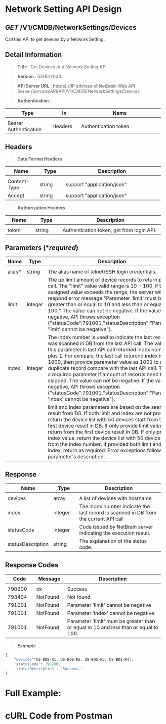 
# Network Setting API Design

## ***GET*** /V1/CMDB/NetworkSettings/Devices
Call this API to get devices by a Network Setting. 

## Detail Information

> **Title** : Get Devices of a Network Setting API<br>

> **Version** : 03/16/2023.

> **API Server URL** : http(s)://IP address of NetBrain Web API Server/ServicesAPI/API/V1/CMDB/NetworkSettings/Devices

> **Authentication** : 

|**Type**|**In**|**Name**|
|------|------|------|
|<img width=100/>|<img width=100/>|<img width=500/>|
|Bearer Authentication| Headers | Authentication token | 

## Headers

> **Data Format Headers**

|**Name**|**Type**|**Description**|
|------|------|------|
|<img width=100/>|<img width=100/>|<img width=500/>|
| Content-Type | string  | support "application/json" |
| Accept | string  | support "application/json" |

> **Authorization Headers**

|**Name**|**Type**|**Description**|
|------|------|------|
|<img width=100/>|<img width=100/>|<img width=500/>|
| token | string  | Authentication token, get from login API. |


## Parameters (****required***)
|**Name**|**Type**|**Description**|
|------|------|------|
|<img width=100/>|<img width=100/>|<img width=500/>|
|alias*|string|The alias name of telnet/SSH login credentials. |
|limit|integer|The up limit amount of device records to return per API call. The "limit" value valid range is 10 - 100, if the assigned value exceeds the range, the server will respond error message "Parameter 'limit' must be greater than or equal to 10 and less than or equal to 100." The value can not be negative. If the value is negative, API throws exception {"statusCode":791001,"statusDescription":"Parameter 'limit' cannot be negative"}.|
|index|integer|The index number is used to indicate the last record was scanned in DB from the last API call. The value of this parameter is last API call returned index number plus 1. For exmpale, the last call returend index is 1000, then provide parameter value as 1001 to avoid duplicate record compare with the last API call. This is a required parameter if amount of records need to be skipped. The value can not be negative. If the value is negative, API throws exception {"statusCode":791001,"statusDescription":"Parameter 'index' cannot be negative"}.|
|||limit and index parameters are based on the search result from DB. If both limit and index are not provided, return the device list with 50 devices start from the first device result in DB. If only provide limit value, return from the first device result in DB. If only provide index value, return the device list with 50 devices start from the index number.  If provided both limit and index, return as required. Error exceptions follow each parameter's description.|

## Response

|**Name**|**Type**|**Description**|
|------|------|------|
|<img width=100/>|<img width=100/>|<img width=500/>|
|devices | array  | A list of devices with hostname |
|index | integer  | The index number indicate the last record is scanned in DB from the current API call |
|statusCode| integer | Code issued by NetBrain server indicating the execution result.  |
|statusDescription| string | The explanation of the status code. |

## Response Codes 
|**Code**|**Message**|**Description**|
|------|------|------|
|<img width=100/>|<img width=100/>|<img width=500/>|
|790200|ok| Success |
|793404|NotFound|Not found |
|791001|NotFound|Parameter 'limit' cannot be negative|
|791001|NotFound|Parameter 'index' cannot be negative.|
|791001|NotFound|Parameter 'limit' must be greater than or equal to 10 and less than or equal to 100.|


> ***Example***

```python
{
    "devices"[US-BOS-R1, US-BOS-R2, US-BOS-R3, US-BOS-R4],
    'statusCode': 790200, 
    'statusDescription': 'Success.'
}
```

# Full Example:
    

# cURL Code from Postman


